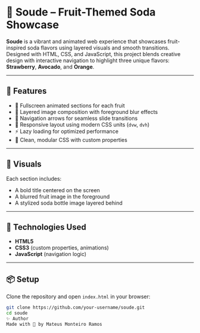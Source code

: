 # 🍹 Soude – Fruit-Themed Soda Showcase

**Soude** is a vibrant and animated web experience that showcases fruit-inspired soda flavors using layered visuals and smooth transitions. Designed with HTML, CSS, and JavaScript, this project blends creative design with interactive navigation to highlight three unique flavors: **Strawberry**, **Avocado**, and **Orange**.

---

## 🚀 Features

- 🎨 Fullscreen animated sections for each fruit
- 🍓 Layered image composition with foreground blur effects
- 🧭 Navigation arrows for seamless slide transitions
- 📱 Responsive layout using modern CSS units (`dvw`, `dvh`)
- ⚡ Lazy loading for optimized performance
- 🧪 Clean, modular CSS with custom properties

---

## 📸 Visuals

Each section includes:
- A bold title centered on the screen
- A blurred fruit image in the foreground
- A stylized soda bottle image layered behind

---

## 🧰 Technologies Used

- **HTML5**
- **CSS3** (custom properties, animations)
- **JavaScript** (navigation logic)

---

## 📦 Setup

Clone the repository and open `index.html` in your browser:

```bash
git clone https://github.com/your-username/soude.git
cd soude
✨ Author
Made with 🍓 by Mateus Monteiro Ramos
